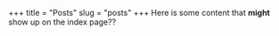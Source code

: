 +++
title = "Posts"
slug = "posts"
+++
Here is some content that **might** show up on the index page??
